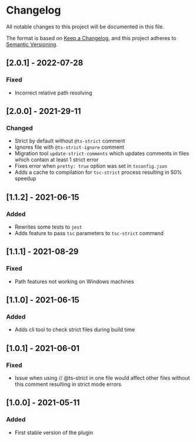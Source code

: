 # Changelog

All notable changes to this project will be documented in this file.

The format is based on [Keep a Changelog](https://keepachangelog.com/en/1.0.0/), and this project
adheres to [Semantic Versioning](https://semver.org/spec/v2.0.0.html).

## [2.0.1] - 2022-07-28

### Fixed

- Incorrect relative path resolving

## [2.0.0] - 2021-29-11

### Changed

- Strict by default without `@ts-strict` comment
- Ignores file with `@ts-strict-ignore` comment
- Migration tool `update-strict-comments` which updates comments in files which contain at least 1
  strict error
- Fixes error when `pretty: true` option was set in `tsconfig.json`
- Adds a cache to compilation for `tsc-strict` process resulting in 50% speedup

## [1.1.2] - 2021-06-15

### Added

- Rewrites some tests to `jest`
- Adds feature to pass `tsc` parameters to `tsc-strict` command

## [1.1.1] - 2021-08-29

### Fixed

- Path features not working on Windows machines

## [1.1.0] - 2021-06-15

### Added

- Adds cli tool to check strict files during build time

## [1.0.1] - 2021-06-01

### Fixed

- Issue when using // @ts-strict in one file would affect other files without this comment resulting
  in strict mode errors

## [1.0.0] - 2021-05-11

### Added

- First stable version of the plugin
